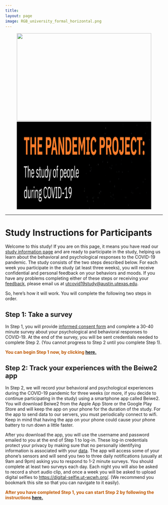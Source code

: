 ```yaml
---
title:
layout: page
image: RGB_university_formal_horizontal.png
---
```

<p align="center">
  <a href="http://covid19.ut-wcwh.org/">
  <img width="430" height="280" src="/images/covid19.png">
  </a>
  <a href="https://utpsyc.org/covid19/index.html">
  <img width="430" height="280" src="/images/pandemicproject.png">
  </a>
</p>

___
# Study Instructions for Participants

Welcome to this study! If you are on this page, it means you have read our [study information page](http://covid19.ut-wcwh.org/study-info/) and are ready to participate in the study, helping us learn about the behavioral and psychological responses to the COVID-19 pandemic. The study consists of the two steps described below. For each week you participate in the study (at least three weeks), you will receive confidential and personal feedback on your behaviors and moods. If you have any problems completing either of these steps or receiving your [feedback](http://covid19.ut-wcwh.org/study-info/#examples-of-feedback), please email us at <utcovid19study@austin.utexas.edu>.
 
So, here’s how it will work. You will complete the following two steps in order. 
 
## Step 1: Take a survey
In Step 1, you will provide <a href="https://drive.google.com/open?id=1rTROuTRnuLRAlj1MTkCKngwcSZzY_1J1" target="_blank">informed consent form</a> and complete a 30-40 minute survey about your psychological and behavioral responses to COVID-19. At the end of the survey, you will be sent credentials needed to complete Step 2. (You cannot progress to Step 2 until you complete Step 1). 

<body>
  <p style="color:rgb(191, 87, 0);"><b>You can begin Step 1 now, by clicking <a href="https://redcap.prc.utexas.edu/redcap/surveys/?s=8EAHX9FARC" target="_blank">here.</a></b></p>
</body>


## Step 2: Track your experiences with the Beiwe2 app
In Step 2, we will record your behavioral and psychological experiences during the COVID-19 pandemic for three weeks (or more, if you decide to continue participating in the study) using a smartphone app called Beiwe2. You will download Beiwe2 from the Apple App Store or the Google Play Store and will keep the app on your phone for the duration of the study. For the app to send data to our servers, you must periodically connect to wifi. Keep in mind that having the app on your phone could cause your phone battery to run down a little faster.

After you download the app, you will use the username and password emailed to you at the end of Step 1 to log-in. These log-in credentials protect your privacy by making sure that no personally identifying information is associated with your <a href="http://covid19.ut-wcwh.org/study-info/#will-my-data-be-safe" target="_blank">data</a>. The app will access some of your phone’s sensors and will send you two to three daily notifications (usually at 9am and 9pm) asking you to respond to 1-2 minute surveys. You should complete at least two surveys each day. Each night you will also be asked to record a short audio clip, and once a week you will be asked to upload digital selfies to <a href="https://digital-selfie.ut-wcwh.org/" target="_blank">https://digital-selfie.ut-wcwh.org/</a>. (We recommend you bookmark this site so that you can navigate to it easily). 

<body>
  <p style="color:rgb(191, 87, 0);"><b>After you have completed Step 1, you can start Step 2 by following the instructions <a href="https://docs.google.com/document/d/1syvP9rfAXuCAVBL8L8LDDZCKRRQlE55UI9De19DLlsI/edit?usp=sharing" target="_blank">here.</a></b></p>
</body>

